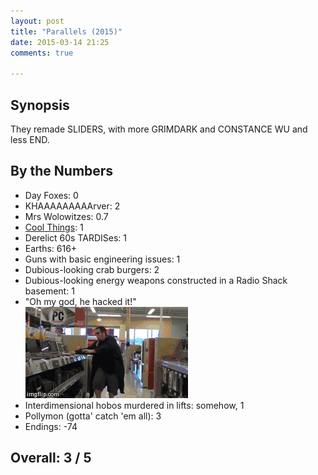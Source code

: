 ```yaml
---
layout: post
title: "Parallels (2015)"
date: 2015-03-14 21:25
comments: true

---
```


## Synopsis

They remade SLIDERS, with more GRIMDARK and CONSTANCE WU and less END.

## By the Numbers

* Day Foxes: 0
* KHAAAAAAAAArver: 2
* Mrs Wolowitzes: 0.7
* [Cool Things](http://megatokyo.com/strip/289): 1
* Derelict 60s TARDISes: 1
* Earths: 616+
* Guns with basic engineering issues: 1
* Dubious-looking crab burgers: 2
* Dubious-looking energy weapons constructed in a Radio Shack basement: 1
* "Oh my god, he hacked it!"<br/>![hacked](/filmreviews/hacked.gif)
* Interdimensional hobos murdered in lifts: somehow, 1
* Pollymon (gotta' catch 'em all): 3
* Endings: -74

## Overall: 3 / 5
